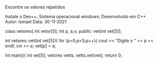 Encontre os valores repetidos

Instale o Dev++; Sistema operacional windows; Desenvolvido em C++ Autor: Ismael Data: 30-11-2021


class vetores{ 
	int vetor[5]; 
	int p, a,x;
public:
vet(int vet[5]);

int vetores::vet(int vet[5]){
for (p=0;p<5;p++){
    cout << "Digite o " << p << endl;
    cin >> a;
    vet[p] = a;

int main(){
	int vet[5];
vetores vetts;
vetts.vet(vet);
	return 0;
